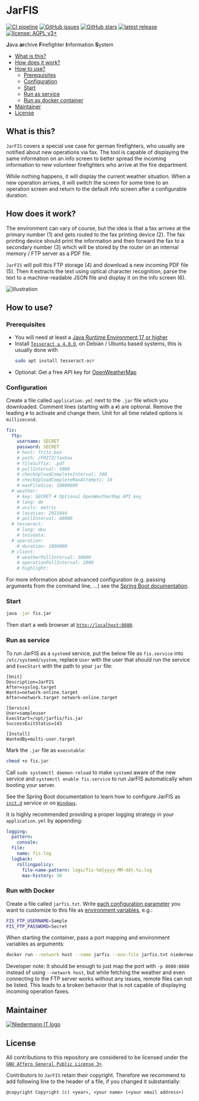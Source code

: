 # JarFIS


[![CI pipeline](https://github.com/stefan-niedermann/fis/workflows/CI%20pipeline/badge.svg)](https://github.com/stefan-niedermann/fis/actions)
[![GitHub issues](https://img.shields.io/github/issues/stefan-niedermann/fis.svg)](https://github.com/stefan-niedermann/nextcloud-fis/issues)
[![GitHub stars](https://img.shields.io/github/stars/stefan-niedermann/fis.svg)](https://github.com/stefan-niedermann/nextcloud-fis/stargazers)
[![latest release](https://img.shields.io/github/v/tag/stefan-niedermann/fis?label=latest+release&sort=semver)](https://github.com/stefan-niedermann/fis/tags)
[![license: AGPL v3+](https://img.shields.io/badge/license-AGPL%20v3+-blue.svg)](https://www.gnu.org/licenses/agpl-3.0)

**J**ava **ar**chive **F**irefighter **I**nformation **S**ystem

- [What is this?](#what-is-this)
- [How does it work?](#how-does-it-work)
- [How to use?](#how-to-use)
  - [Prerequisites](#prerequisites)
  - [Configuration](#configuration)
  - [Start](#start)
  - [Run as service](#run-as-service)
  - [Run as docker container](#run-with-docker)
- [Maintainer](#maintainer)
- [License](#license)

## What is this?

`JarFIS` covers a special use case for german firefighters, who usually are notified about new operations via fax. The
tool is capable of displaying the same information on an info screen to better spread the incoming information to new
volunteer firefighters who arrive at the fire department.

While nothing happens, it will display the current weather situation. When a new operation arrives, it will switch the
screen for some time to an operation screen and return to the default info screen after a configurable duration.

## How does it work?

The environment can vary of course, but the idea is that a fax arrives at the primary number (1) and gets routed to the
fax printing device (2). The fax printing device should print the information and then forward the fax to a secondary
number (3) which will be stored by the router on an internal memory / FTP server as a PDF file.

`JarFIS` will poll this FTP storage (4) and download a new incoming PDF file (5). Then it extracts the text using
optical character recognition, parse the text to a machine-readable JSON file and display it on the info screen (6).

![Illustration](illustration.png)

## How to use?

### Prerequisites

- You will need at least a [Java Runtime Environment 17 or higher](https://java.com)
- Install [`Tesseract ≥ 4.0.0`](https://tesseract-ocr.github.io/tessdoc/Installation.html), on Debian / Ubuntu based systems, this is usually done with
  ```sh
  sudo apt install tesseract-ocr
  ```
- Optional: Get a free API key for [OpenWeatherMap](https://openweathermap.org/)

### Configuration

Create a file called `application.yml` next to the `.jar` file which you downloaded. Comment lines (starting with a `#`)
are optional. Remove the leading `#` to activate and change them. Unit for all time related options is `millisecond`.

```yml 
fis:
  ftp:
    username: SECRET
    password: SECRET
    # host: fritz.box
    # path: /FRITZ/faxbox
    # fileSuffix: .pdf
    # pollInterval: 5000
    # checkUploadCompleteInterval: 300
    # checkUploadCompleteMaxAttempts: 10
    # maxFileSize: 10000000
  # weather:
    # key: SECRET # Optional OpenWeatherMap API key
    # lang: de
    # units: metric
    # location: 2921044
    # pollInterval: 60000
  # tesseract:
    # lang: deu
    # tessdata: 
  # operation:
    # duration: 1800000
  # client:
    # weatherPollInterval: 30000
    # operationPollInterval: 2000
    # highlight: 
```

For more information about advanced configuration (e.g. passing arguments from the command line, …) see
the [Spring Boot documentation](https://docs.spring.io/spring-boot/docs/current/reference/html/spring-boot-features.html#boot-features-external-config).

### Start

```sh
java -jar fis.jar
```

Then start a web browser at [`http://localhost:8080`](http://localhost:8080).

### Run as service

To run JarFIS as a `systemd` service, put the below file as `fis.service` into `/etc/systemd/system`, replace `User` with the user that should run the service and `ExecStart` with the path to your `jar` file:

```systemd
[Unit]
Description=JarFIS
After=syslog.target
Wants=network-online.target
After=network.target network-online.target

[Service]
User=sampleuser
ExecStart=/opt/jarfis/fis.jar
SuccessExitStatus=143 

[Install] 
WantedBy=multi-user.target
```

Mark the `.jar` file as `executable`:

```sh
chmod +x fis.jar
```

Call `sudo systemctl daemon-reload` to make `systemd` aware of the new service and `systemctl enable fis.service` to run JarFIS automatically when booting your server.

See the Spring Boot documentation to learn how to configure JarFIS as [`init.d`](https://docs.spring.io/spring-boot/docs/current/reference/html/deployment.html#deployment.installing.nix-services.init-d) service or on [`Windows`](https://docs.spring.io/spring-boot/docs/current/reference/html/deployment.html#deployment.installing.windows-services). 

It is highly recommended providing a proper logging strategy in your `application.yml` by appending:

```yml
logging:
  pattern:
    console:
  file:
    name: fis.log
  logback:
    rollingpolicy:
      file-name-pattern: logs/fis-%d{yyyy-MM-dd}.%i.log
      max-history: 30
```

### Run with Docker

Create a file called `jarfis.txt`. Write [each configuration parameter](#configuration) you want to customize to this file as [environment variables](https://docs.spring.io/spring-boot/docs/1.5.6.RELEASE/reference/html/boot-features-external-config.html), e.g.:

```sh
FIS_FTP_USERNAME=Sample
FIS_FTP_PASSWORD=Secret
```

When starting the container, pass a port mapping and environment variables as arguments:

```sh
docker run --network host --name jarfis --env-file jarfis.txt niedermann/fis
```

Developer note: It should be enough to just map the port with `-p 8080:8080` instead of using `--network host`, but while fetching the weather and even connecting to the FTP server works without any issues, remote files can not be listed. This leads to a broken behavior that is not capable of displaying incoming operation faxes.

## Maintainer

[![Niedermann IT logo](https://www.niedermann.it/assets/www.niedermann.it.svg)](https://www.niedermann.it)

## License

All contributions to this repository are considered to be licensed under
the [`GNU Affero General Public License 3+`](https://www.gnu.org/licenses/agpl-3.0).

Contributors to `JarFIS` retain their copyright. Therefore we recommend to add following line to the header of a file,
if you changed it substantially:

```
@copyright Copyright (c) <year>, <your name> (<your email address>)
```
